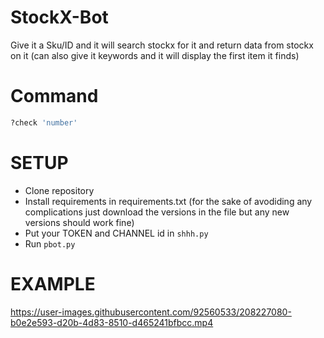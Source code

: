# StockX-Bot

Give it a Sku/ID and it will search stockx for it and return data from stockx on it (can also give it keywords and it will display the first item it finds)

# Command

```python
?check 'number'
```

# SETUP
- Clone repository
- Install requirements in requirements.txt (for the sake of avodiding any complications just download the versions in the file but any new versions should work fine)
- Put your TOKEN and CHANNEL id in ```shhh.py```
- Run ```pbot.py```


# EXAMPLE

https://user-images.githubusercontent.com/92560533/208227080-b0e2e593-d20b-4d83-8510-d465241bfbcc.mp4

